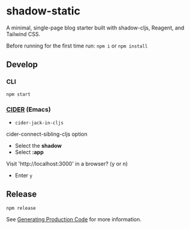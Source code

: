 # shadow-static

A minimal, single-page blog starter built with shadow-cljs, Reagent, and Tailwind CSS.

Before running for the first time run:
`npm i` or `npm install`

## Develop

### CLI

`npm start`

### [CIDER](https://cider.mx/) (Emacs)

- `cider-jack-in-cljs`

cider-connect-sibling-cljs option

-  Select the **shadow** 
-  Select **:app**

Visit 'http://localhost:3000' in a browser? (y or n)

- Enter `y`

## Release

`npm release`

See [Generating Production Code](https://shadow-cljs.github.io/docs/UsersGuide.html#release) for more information.
